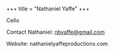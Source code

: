 +++
title = "Nathaniel Yaffe"
+++

Cello

<!--more-->

Contact Nathaniel: nbyaffe@gmail.com

Website: nathanielyaffeproductions.com
